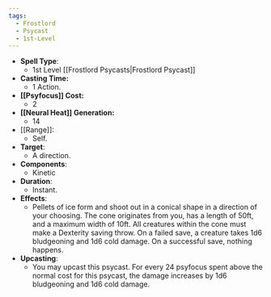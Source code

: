 ```yaml
---
tags:
  - Frostlord
  - Psycast
  - 1st-Level
---
```

- **Spell Type**:
	- 1st Level [[Frostlord Psycasts|Frostlord Psycast]]
- **Casting Time:**
	- 1 Action.
- **[[Psyfocus]] Cost:**
	- 2
- **[[Neural Heat]] Generation:**
	- 14
- [[Range]]:
	- Self.
- **Target**:
	- A direction.
- **Components**:
	- Kinetic
- **Duration**:
	- Instant.
- **Effects**:
	- Pellets of ice form and shoot out in a conical shape in a direction of your choosing. The cone originates from you, has a length of 50ft, and a maximum width of 10ft. All creatures within the cone must make a Dexterity saving throw. On a failed save, a creature takes 1d6 bludgeoning and 1d6 cold damage. On a successful save, nothing happens.
- **Upcasting**:
	- You may upcast this psycast. For every 24 psyfocus spent above the normal cost for this psycast, the damage increases by 1d6 bludgeoning and 1d6 cold damage.
